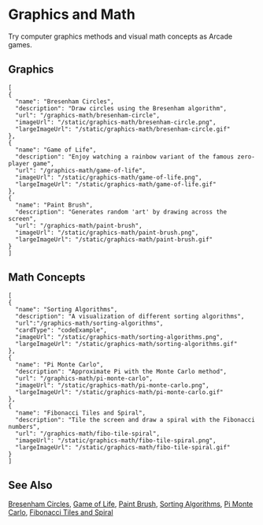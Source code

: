 # Graphics and Math

Try computer graphics methods and visual math concepts as Arcade games.

## Graphics

```codecard
[
{
  "name": "Bresenham Circles",
  "description": "Draw circles using the Bresenham algorithm",
  "url": "/graphics-math/bresenham-circle",
  "imageUrl": "/static/graphics-math/bresenham-circle.png",
  "largeImageUrl": "/static/graphics-math/bresenham-circle.gif"
},
{
  "name": "Game of Life",
  "description": "Enjoy watching a rainbow variant of the famous zero-player game",
  "url": "/graphics-math/game-of-life",
  "imageUrl": "/static/graphics-math/game-of-life.png",
  "largeImageUrl": "/static/graphics-math/game-of-life.gif"
},
{
  "name": "Paint Brush",
  "description": "Generates random 'art' by drawing across the screen",
  "url": "/graphics-math/paint-brush",
  "imageUrl": "/static/graphics-math/paint-brush.png",
  "largeImageUrl": "/static/graphics-math/paint-brush.gif"
}
]
```

## Math Concepts

```codecard
[
{
  "name": "Sorting Algorithms",
  "description": "A visualization of different sorting algorithms",
  "url":"/graphics-math/sorting-algorithms",
  "cardType": "codeExample",
  "imageUrl": "/static/graphics-math/sorting-algorithms.png",
  "largeImageUrl": "/static/graphics-math/sorting-algorithms.gif"
},
{
  "name": "Pi Monte Carlo",
  "description": "Approximate Pi with the Monte Carlo method",
  "url": "/graphics-math/pi-monte-carlo",
  "imageUrl": "/static/graphics-math/pi-monte-carlo.png",
  "largeImageUrl": "/static/graphics-math/pi-monte-carlo.gif"
},
{
  "name": "Fibonacci Tiles and Spiral",
  "description": "Tile the screen and draw a spiral with the Fibonacci numbers",
  "url": "/graphics-math/fibo-tile-spiral",
  "imageUrl": "/static/graphics-math/fibo-tile-spiral.png",
  "largeImageUrl": "/static/graphics-math/fibo-tile-spiral.gif"
}
]
```

## See Also

[Bresenham Circles](/graphics-math/bresenham-circle),
[Game of Life](/graphics-math/game-of-life),
[Paint Brush](/graphics-math/paint-brush),
[Sorting Algorithms](/graphics-math/sorting-algorithms),
[Pi Monte Carlo](/graphics-math/pi-monte-carlo),
[Fibonacci Tiles and Spiral](/graphics-math/fibo-tile-spiral)

